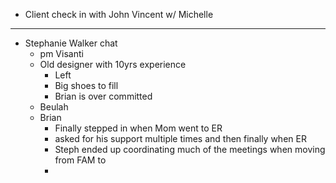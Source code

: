- Client check in with John Vincent w/ Michelle
- ---
- Stephanie Walker chat
	- pm Visanti
	- Old designer with 10yrs experience
		- Left
		- Big shoes to fill
		- Brian is over committed
	- Beulah
	- Brian
		- Finally stepped in when Mom went to ER
		- asked for his support multiple times and then finally when ER
		- Steph ended up coordinating much of the meetings when moving from FAM to
		-